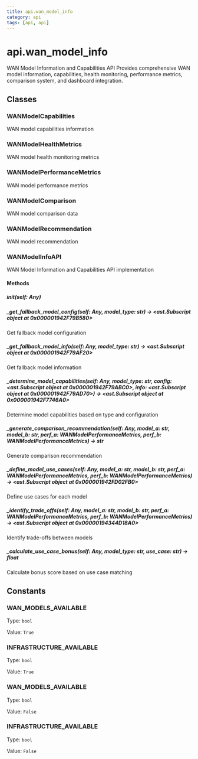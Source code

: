 ```yaml
---
title: api.wan_model_info
category: api
tags: [api, api]
---
```


# api.wan_model_info

WAN Model Information and Capabilities API
Provides comprehensive WAN model information, capabilities, health monitoring,
performance metrics, comparison system, and dashboard integration.

## Classes

### WANModelCapabilities

WAN model capabilities information

### WANModelHealthMetrics

WAN model health monitoring metrics

### WANModelPerformanceMetrics

WAN model performance metrics

### WANModelComparison

WAN model comparison data

### WANModelRecommendation

WAN model recommendation

### WANModelInfoAPI

WAN Model Information and Capabilities API implementation

#### Methods

##### __init__(self: Any)



##### _get_fallback_model_config(self: Any, model_type: str) -> <ast.Subscript object at 0x000001942F79B580>

Get fallback model configuration

##### _get_fallback_model_info(self: Any, model_type: str) -> <ast.Subscript object at 0x000001942F79AF20>

Get fallback model information

##### _determine_model_capabilities(self: Any, model_type: str, config: <ast.Subscript object at 0x000001942F79ABC0>, info: <ast.Subscript object at 0x000001942F79AD70>) -> <ast.Subscript object at 0x000001942F7746A0>

Determine model capabilities based on type and configuration

##### _generate_comparison_recommendation(self: Any, model_a: str, model_b: str, perf_a: WANModelPerformanceMetrics, perf_b: WANModelPerformanceMetrics) -> str

Generate comparison recommendation

##### _define_model_use_cases(self: Any, model_a: str, model_b: str, perf_a: WANModelPerformanceMetrics, perf_b: WANModelPerformanceMetrics) -> <ast.Subscript object at 0x000001942FD02FB0>

Define use cases for each model

##### _identify_trade_offs(self: Any, model_a: str, model_b: str, perf_a: WANModelPerformanceMetrics, perf_b: WANModelPerformanceMetrics) -> <ast.Subscript object at 0x00000194344D18A0>

Identify trade-offs between models

##### _calculate_use_case_bonus(self: Any, model_type: str, use_case: str) -> float

Calculate bonus score based on use case matching

## Constants

### WAN_MODELS_AVAILABLE

Type: `bool`

Value: `True`

### INFRASTRUCTURE_AVAILABLE

Type: `bool`

Value: `True`

### WAN_MODELS_AVAILABLE

Type: `bool`

Value: `False`

### INFRASTRUCTURE_AVAILABLE

Type: `bool`

Value: `False`

